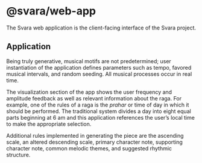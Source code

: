 # @svara/web-app

The Svara web application is the client-facing interface of the Svara project.

## Application

Being truly generative, musical motifs are not predetermined; user instantiation of the application defines parameters such as tempo, favored musical intervals, and random seeding. All musical processes occur in real time.

The visualization section of the app shows the user frequency and amplitude feedback as well as relevant information about the raga. For example, one of the rules of a raga is the _prahar_ or time of day in which it should be performed. The traditional system divides a day into eight equal parts beginning at 6 am and this application references the user’s local time to make the appropriate selection.

Additional rules implemented in generating the piece are the ascending scale, an altered descending scale, primary character note, supporting character note, common melodic themes, and suggested rhythmic structure.
